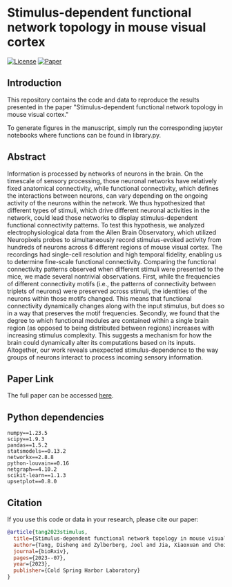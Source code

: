 # Stimulus-dependent functional network topology in mouse visual cortex

[![License](https://img.shields.io/badge/License-BSD%202--Clause-blue.svg)](LICENSE)
[![Paper](https://img.shields.io/badge/Paper-PDF-red.svg)](https://www.biorxiv.org/content/10.1101/2023.07.03.547364v1)



## Introduction

This repository contains the code and data to reproduce the results presented in the paper "Stimulus-dependent functional network topology in mouse visual cortex."

To generate figures in the manuscript, simply run the corresponding jupyter notebooks where functions can be found in library.py.

## Abstract

Information is processed by networks of neurons in the brain. On the timescale of sensory processing, those neuronal networks have relatively fixed anatomical connectivity, while functional connectivity, which defines the interactions between neurons, can vary depending on the ongoing activity of the neurons within the network. We thus hypothesized that different types of stimuli, which drive different neuronal activities in the network, could lead those networks to display stimulus-dependent functional connectivity patterns. To test this hypothesis, we analyzed electrophysiological data from the Allen Brain Observatory, which utilized Neuropixels probes to simultaneously record stimulus-evoked activity from hundreds of neurons across 6 different regions of mouse visual cortex. The recordings had single-cell resolution and high temporal fidelity, enabling us to determine fine-scale functional connectivity. Comparing the functional connectivity patterns observed when different stimuli were presented to the mice, we made several nontrivial observations. First, while the frequencies of different connectivity motifs (i.e., the patterns of connectivity between triplets of neurons) were preserved across stimuli, the identities of the neurons within those motifs changed. This means that functional connectivity dynamically changes along with the input stimulus, but does so in a way that preserves the motif frequencies. Secondly, we found that the degree to which functional modules are contained within a single brain region (as opposed to being distributed between regions) increases with increasing stimulus complexity. This suggests a mechanism for how the brain could dynamically alter its computations based on its inputs. Altogether, our work reveals unexpected stimulus-dependence to the way groups of neurons interact to process incoming sensory information.

## Paper Link

The full paper can be accessed [here](https://www.biorxiv.org/content/10.1101/2023.07.03.547364v1).

## Python dependencies
```
numpy==1.23.5
scipy==1.9.3
pandas==1.5.2
statsmodels==0.13.2
networkx==2.8.8
python-louvain==0.16
netgraph==4.10.2
scikit-learn==1.1.3
upsetplot==0.8.0
```
## Citation

If you use this code or data in your research, please cite our paper:
```bibtex
@article{tang2023stimulus,
  title={Stimulus-dependent functional network topology in mouse visual cortex},
  author={Tang, Disheng and Zylberberg, Joel and Jia, Xiaoxuan and Choi, Hannah},
  journal={bioRxiv},
  pages={2023--07},
  year={2023},
  publisher={Cold Spring Harbor Laboratory}
}
```

